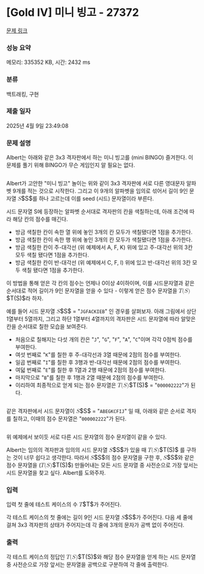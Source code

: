 # [Gold IV] 미니 빙고 - 27372 

[문제 링크](https://www.acmicpc.net/problem/27372) 

### 성능 요약

메모리: 335352 KB, 시간: 2432 ms

### 분류

백트래킹, 구현

### 제출 일자

2025년 4월 9일 23:49:08

### 문제 설명

<p>Albert는 아래와 같은 3x3 격자판에서 하는 미니 빙고를 (mini BINGO) 즐겨한다. 이 문제를 풀기 위해 BINGO가 무슨 게임인지 알 필요는 없다.</p>

<p style="text-align: center;"><img alt="" src="https://upload.acmicpc.net/b999f7f2-3d41-42af-8ab3-a8a7563135a9/-/preview/"></p>

<p>Albert가 고안한 "미니 빙고" 놀이는 위와 같이 3x3 격자판에 서로 다른 영대문자 알파벳 9개를 적는 것으로 시작한다. 그리고 이 9개의 알파벳을 임의로 섞어서 길이 9인 문자열 <mjx-container class="MathJax" jax="CHTML" style="font-size: 109%; position: relative;"><mjx-math class="MJX-TEX" aria-hidden="true"><mjx-mi class="mjx-i"><mjx-c class="mjx-c1D446 TEX-I"></mjx-c></mjx-mi></mjx-math><mjx-assistive-mml unselectable="on" display="inline"><math xmlns="http://www.w3.org/1998/Math/MathML"><mi>S</mi></math></mjx-assistive-mml><span aria-hidden="true" class="no-mathjax mjx-copytext">$S$</span></mjx-container>를 하나 고르는데 이를 seed (시드) 문자열이라 부른다.</p>

<p>시드 문자열 S에 등장하는 알파벳 순서대로 격자판의 칸을 색칠하는데, 아래 조건에 따라 해당 칸의 점수를 매긴다.</p>

<ul>
	<li>방금 색칠한 칸이 속한 열 위에 놓인 3개의 칸 모두가 색칠됐다면 1점을 추가한다.</li>
	<li>방금 색칠한 칸이 속한 행 위에 놓인 3개의 칸 모두가 색칠됐다면 1점을 추가한다.</li>
	<li>방금 색칠한 칸이 주-대각선 (위 예제에서 A, F, K) 위에 있고 주-대각선 위의 3칸 모두 색칠 됐다면 1점을 추가한다.</li>
	<li>방금 색칠한 칸이 반-대각선 (위 예제에서 C, F, I) 위에 있고 반-대각선 위의 3칸 모두 색칠 됐다면 1점을 추가한다.</li>
</ul>

<p>이 방법을 통해 얻은 각 칸의 점수는 언제나 0이상 4이하이며, 이를 시드문자열과 같은 순서대로 적어 길이가 9인 문자열을 얻을 수 있다 - 이렇게 얻은 점수 문자열을 <mjx-container class="MathJax" jax="CHTML" style="font-size: 109%; position: relative;"><mjx-math class="MJX-TEX" aria-hidden="true"><mjx-mi class="mjx-i"><mjx-c class="mjx-c1D447 TEX-I"></mjx-c></mjx-mi><mjx-mo class="mjx-n"><mjx-c class="mjx-c28"></mjx-c></mjx-mo><mjx-mi class="mjx-i"><mjx-c class="mjx-c1D446 TEX-I"></mjx-c></mjx-mi><mjx-mo class="mjx-n"><mjx-c class="mjx-c29"></mjx-c></mjx-mo></mjx-math><mjx-assistive-mml unselectable="on" display="inline"><math xmlns="http://www.w3.org/1998/Math/MathML"><mi>T</mi><mo stretchy="false">(</mo><mi>S</mi><mo stretchy="false">)</mo></math></mjx-assistive-mml><span aria-hidden="true" class="no-mathjax mjx-copytext">$T(S)$</span></mjx-container>라 하자.</p>

<p>예를 들어 시드 문자열 <mjx-container class="MathJax" jax="CHTML" style="font-size: 109%; position: relative;"><mjx-math class="MJX-TEX" aria-hidden="true"><mjx-mi class="mjx-i"><mjx-c class="mjx-c1D446 TEX-I"></mjx-c></mjx-mi></mjx-math><mjx-assistive-mml unselectable="on" display="inline"><math xmlns="http://www.w3.org/1998/Math/MathML"><mi>S</mi></math></mjx-assistive-mml><span aria-hidden="true" class="no-mathjax mjx-copytext">$S$</span></mjx-container> = "<code>JGFACKIEB</code>" 인 경우를 살펴보자. 아래 그림에서 상단 1열부터 5열까지, 그리고 하단 1열부터 4열까지의 격자판은 시드 문자열에 따라 알맞은 칸을 순서대로 칠한 모습을 보여준다.</p>

<ul>
	<li>처음으로 칠해지는 다섯 개의 칸은 "<code>J</code>", "<code>G</code>", "<code>F</code>", "<code>A</code>", "<code>C</code>"이며 각각 0점씩 점수를 부여한다.</li>
	<li>여섯 번째로 "<code>K</code>"를 칠한 후 주-대각선과 3열 때문에 2점의 점수를 부여한다.</li>
	<li>일곱 번째로 "<code>I</code>"를 칠한 후 3행과 반-대각선 때문에 2점의 점수를 부여한다.</li>
	<li>여덟 번째로 "<code>E</code>"를 칠한 후 1열과 2행 때문에 2점의 점수를 부여한다.</li>
	<li>마지막으로 "<code>B</code>"를 칠한 후 1행과 2열 때문에 2점의 점수를 부여한다.</li>
	<li>이리하여 최종적으로 얻게 되는 점수 문자열은 <mjx-container class="MathJax" jax="CHTML" style="font-size: 109%; position: relative;"><mjx-math class="MJX-TEX" aria-hidden="true"><mjx-mi class="mjx-i"><mjx-c class="mjx-c1D447 TEX-I"></mjx-c></mjx-mi><mjx-mo class="mjx-n"><mjx-c class="mjx-c28"></mjx-c></mjx-mo><mjx-mi class="mjx-i"><mjx-c class="mjx-c1D446 TEX-I"></mjx-c></mjx-mi><mjx-mo class="mjx-n"><mjx-c class="mjx-c29"></mjx-c></mjx-mo></mjx-math><mjx-assistive-mml unselectable="on" display="inline"><math xmlns="http://www.w3.org/1998/Math/MathML"><mi>T</mi><mo stretchy="false">(</mo><mi>S</mi><mo stretchy="false">)</mo></math></mjx-assistive-mml><span aria-hidden="true" class="no-mathjax mjx-copytext">$T(S)$</span></mjx-container> = "<code>000002222</code>"가 된다.</li>
</ul>

<p style="text-align: center;"><img alt="" src="https://upload.acmicpc.net/8854d6db-c321-47aa-9390-0b4b8086fe4e/-/preview/"></p>

<p>같은 격자판에서 시드 문자열이 <mjx-container class="MathJax" jax="CHTML" style="font-size: 109%; position: relative;"><mjx-math class="MJX-TEX" aria-hidden="true"><mjx-mi class="mjx-i"><mjx-c class="mjx-c1D446 TEX-I"></mjx-c></mjx-mi></mjx-math><mjx-assistive-mml unselectable="on" display="inline"><math xmlns="http://www.w3.org/1998/Math/MathML"><mi>S</mi></math></mjx-assistive-mml><span aria-hidden="true" class="no-mathjax mjx-copytext">$S$</span></mjx-container> = "<code>ABEGKCFIJ</code>" 일 때, 아래와 같은 순서로 격자를 칠하고, 이때의 점수 문자열은 "<code>000002222</code>"가 된다.</p>

<p style="text-align: center;"><img alt="" src="https://upload.acmicpc.net/5527201e-3a8f-43e6-981e-18641434699a/-/preview/"></p>

<p>위 예제에서 보이듯 서로 다른 시드 문자열의 점수 문자열이 같을 수 있다.</p>

<p>Albert는 임의의 격자판과 임의의 시드 문자열 <mjx-container class="MathJax" jax="CHTML" style="font-size: 109%; position: relative;"><mjx-math class="MJX-TEX" aria-hidden="true"><mjx-mi class="mjx-i"><mjx-c class="mjx-c1D446 TEX-I"></mjx-c></mjx-mi></mjx-math><mjx-assistive-mml unselectable="on" display="inline"><math xmlns="http://www.w3.org/1998/Math/MathML"><mi>S</mi></math></mjx-assistive-mml><span aria-hidden="true" class="no-mathjax mjx-copytext">$S$</span></mjx-container>가 있을 때 <mjx-container class="MathJax" jax="CHTML" style="font-size: 109%; position: relative;"><mjx-math class="MJX-TEX" aria-hidden="true"><mjx-mi class="mjx-i"><mjx-c class="mjx-c1D447 TEX-I"></mjx-c></mjx-mi><mjx-mo class="mjx-n"><mjx-c class="mjx-c28"></mjx-c></mjx-mo><mjx-mi class="mjx-i"><mjx-c class="mjx-c1D446 TEX-I"></mjx-c></mjx-mi><mjx-mo class="mjx-n"><mjx-c class="mjx-c29"></mjx-c></mjx-mo></mjx-math><mjx-assistive-mml unselectable="on" display="inline"><math xmlns="http://www.w3.org/1998/Math/MathML"><mi>T</mi><mo stretchy="false">(</mo><mi>S</mi><mo stretchy="false">)</mo></math></mjx-assistive-mml><span aria-hidden="true" class="no-mathjax mjx-copytext">$T(S)$</span></mjx-container> 를 구하는 것이 너무 쉽다고 생각한다. 따라서 <mjx-container class="MathJax" jax="CHTML" style="font-size: 109%; position: relative;"><mjx-math class="MJX-TEX" aria-hidden="true"><mjx-mi class="mjx-i"><mjx-c class="mjx-c1D446 TEX-I"></mjx-c></mjx-mi></mjx-math><mjx-assistive-mml unselectable="on" display="inline"><math xmlns="http://www.w3.org/1998/Math/MathML"><mi>S</mi></math></mjx-assistive-mml><span aria-hidden="true" class="no-mathjax mjx-copytext">$S$</span></mjx-container>의 점수 문자열을 구한 후, <mjx-container class="MathJax" jax="CHTML" style="font-size: 109%; position: relative;"><mjx-math class="MJX-TEX" aria-hidden="true"><mjx-mi class="mjx-i"><mjx-c class="mjx-c1D446 TEX-I"></mjx-c></mjx-mi></mjx-math><mjx-assistive-mml unselectable="on" display="inline"><math xmlns="http://www.w3.org/1998/Math/MathML"><mi>S</mi></math></mjx-assistive-mml><span aria-hidden="true" class="no-mathjax mjx-copytext">$S$</span></mjx-container>와 같은 점수 문자열을 (<mjx-container class="MathJax" jax="CHTML" style="font-size: 109%; position: relative;"><mjx-math class="MJX-TEX" aria-hidden="true"><mjx-mi class="mjx-i"><mjx-c class="mjx-c1D447 TEX-I"></mjx-c></mjx-mi><mjx-mo class="mjx-n"><mjx-c class="mjx-c28"></mjx-c></mjx-mo><mjx-mi class="mjx-i"><mjx-c class="mjx-c1D446 TEX-I"></mjx-c></mjx-mi><mjx-mo class="mjx-n"><mjx-c class="mjx-c29"></mjx-c></mjx-mo></mjx-math><mjx-assistive-mml unselectable="on" display="inline"><math xmlns="http://www.w3.org/1998/Math/MathML"><mi>T</mi><mo stretchy="false">(</mo><mi>S</mi><mo stretchy="false">)</mo></math></mjx-assistive-mml><span aria-hidden="true" class="no-mathjax mjx-copytext">$T(S)$</span></mjx-container>) 만들어내는 모든 시드 문자열 중 사전순으로 가장 앞서는 시드 문자열을 찾고 싶다. Albert를 도와주자.</p>

### 입력 

 <p>입력 첫 줄에 테스트 케이스의 수 <mjx-container class="MathJax" jax="CHTML" style="font-size: 109%; position: relative;"><mjx-math class="MJX-TEX" aria-hidden="true"><mjx-mi class="mjx-i"><mjx-c class="mjx-c1D447 TEX-I"></mjx-c></mjx-mi></mjx-math><mjx-assistive-mml unselectable="on" display="inline"><math xmlns="http://www.w3.org/1998/Math/MathML"><mi>T</mi></math></mjx-assistive-mml><span aria-hidden="true" class="no-mathjax mjx-copytext">$T$</span></mjx-container>가 주어진다.</p>

<p>각 테스트 케이스의 첫 줄에는 길이 9인 시드 문자열 <mjx-container class="MathJax" jax="CHTML" style="font-size: 109%; position: relative;"><mjx-math class="MJX-TEX" aria-hidden="true"><mjx-mi class="mjx-i"><mjx-c class="mjx-c1D446 TEX-I"></mjx-c></mjx-mi></mjx-math><mjx-assistive-mml unselectable="on" display="inline"><math xmlns="http://www.w3.org/1998/Math/MathML"><mi>S</mi></math></mjx-assistive-mml><span aria-hidden="true" class="no-mathjax mjx-copytext">$S$</span></mjx-container>가 주어진다. 다음 세 줄에 걸쳐 3x3 격자판의 상태가 주어지는데 각 줄에 3개의 문자가 공백 없이 주어진다.</p>

### 출력 

 <p>각 테스트 케이스의 정답인 <mjx-container class="MathJax" jax="CHTML" style="font-size: 109%; position: relative;"><mjx-math class="MJX-TEX" aria-hidden="true"><mjx-mi class="mjx-i"><mjx-c class="mjx-c1D447 TEX-I"></mjx-c></mjx-mi><mjx-mo class="mjx-n"><mjx-c class="mjx-c28"></mjx-c></mjx-mo><mjx-mi class="mjx-i"><mjx-c class="mjx-c1D446 TEX-I"></mjx-c></mjx-mi><mjx-mo class="mjx-n"><mjx-c class="mjx-c29"></mjx-c></mjx-mo></mjx-math><mjx-assistive-mml unselectable="on" display="inline"><math xmlns="http://www.w3.org/1998/Math/MathML"><mi>T</mi><mo stretchy="false">(</mo><mi>S</mi><mo stretchy="false">)</mo></math></mjx-assistive-mml><span aria-hidden="true" class="no-mathjax mjx-copytext">$T(S)$</span></mjx-container>와 해당 점수 문자열을 얻게 하는 시드 문자열 중 사전순으로 가장 앞서는 문자열을 공백으로 구분하여 각 줄에 출력한다.</p>

